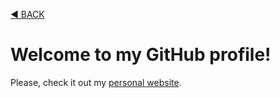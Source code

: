 [:arrow_backward: BACK](https://github.com/monambike)

# Welcome to my GitHub profile!

Please, check it out my [personal website](https://monambike.github.io).

